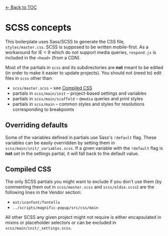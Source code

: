 [← Back to TOC](TOC.md)

# SCSS concepts

This boilerplate uses Sass/SCSS to generate the CSS file, `styles/master.css`. SCSS is supposed to be written mobile-first. As a workaround for IE < 9 which do not support media queries, `respond.js` is included in the `<head>` (from a CDN).

Most of the partials in `scss` and its subdirectories are **not** meant to be edited (in order to make it easier to update projects). You should not (need to) edit files in `scss` other than:

* `scss/master.scss` – see [Compiled CSS](#compiled-css)
* partials in `scss/main/init` – project-based settings and variables
* partials in `scss/main/scaffold` – `@media` queries and print styles
* partials in `scss/main` – common styles and styles for resolutions corresponding to breakpoints

## Overriding defaults

Some of the variables defined in partials use Sass's `!default` flag. These variables can be easily overridden by setting them in `scss/main/init/_variables.scss`. If a given variable with the `!default` flag is **not** set in the settings partial, it will fall back to the default value.

## Compiled CSS

The only SCSS partials you might want to exclude if you don't use them (by commenting them out in `scss/master.scss` and `scss/oldie.scss`) are the following lines in the Vendor section:

* `ext/iconfont/fontello`
* `../scripts/magnific-popup/src/css/main`

All other SCSS any given project might not require is either encapsulated in mixins or placeholder selectors or can be excluded in `scss/main/init/_settings.scss`.
